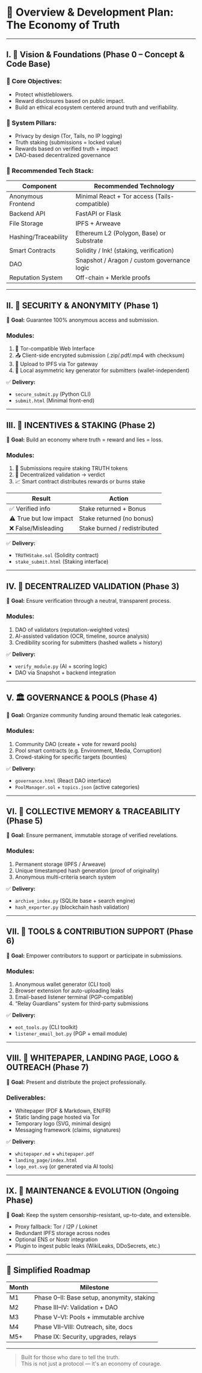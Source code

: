 # 🧠 Overview & Development Plan: **The Economy of Truth**

---

## I. 🎯 Vision & Foundations (Phase 0 – Concept & Code Base)

### 🔹 Core Objectives:

- Protect whistleblowers.
- Reward disclosures based on public impact.
- Build an ethical ecosystem centered around truth and verifiability.

### 🔹 System Pillars:

- Privacy by design (Tor, Tails, no IP logging)
- Truth staking (submissions = locked value)
- Rewards based on verified truth + impact
- DAO-based decentralized governance

### 🔹 Recommended Tech Stack:

| Component         | Recommended Technology                        |
|------------------|-----------------------------------------------|
| Anonymous Frontend | Minimal React + Tor access (Tails-compatible) |
| Backend API       | FastAPI or Flask                              |
| File Storage      | IPFS + Arweave                                |
| Hashing/Traceability | Ethereum L2 (Polygon, Base) or Substrate     |
| Smart Contracts   | Solidity / Ink! (staking, verification)       |
| DAO               | Snapshot / Aragon / custom governance logic   |
| Reputation System | Off-chain + Merkle proofs                     |

---

## II. 🔐 SECURITY & ANONYMITY (Phase 1)

🎯 **Goal:** Guarantee 100% anonymous access and submission.

### Modules:

1. 🧅 Tor-compatible Web Interface  
2. 📤 Client-side encrypted submission (.zip/.pdf/.mp4 with checksum)  
3. 💾 Upload to IPFS via Tor gateway  
4. 🔏 Local asymmetric key generator for submitters (wallet-independent)

✅ **Delivery:**  
- `secure_submit.py` (Python CLI)  
- `submit.html` (Minimal front-end)

---

## III. 💸 INCENTIVES & STAKING (Phase 2)

🎯 **Goal:** Build an economy where truth = reward and lies = loss.

### Modules:

1. 📎 Submissions require staking TRUTH tokens  
2. 🧪 Decentralized validation → verdict  
3. 📈 Smart contract distributes rewards or burns stake

| Result                | Action                     |
|-----------------------|----------------------------|
| ✅ Verified info       | Stake returned + Bonus     |
| ⚠️ True but low impact | Stake returned (no bonus)  |
| ❌ False/Misleading     | Stake burned / redistributed |

✅ **Delivery:**  
- `TRUTHStake.sol` (Solidity contract)  
- `stake_submit.html` (Staking interface)

---

## IV. 🧠 DECENTRALIZED VALIDATION (Phase 3)

🎯 **Goal:** Ensure verification through a neutral, transparent process.

### Modules:

1. DAO of validators (reputation-weighted votes)  
2. AI-assisted validation (OCR, timeline, source analysis)  
3. Credibility scoring for submitters (hashed wallets + history)

✅ **Delivery:**  
- `verify_module.py` (AI + scoring logic)  
- DAO via Snapshot + backend integration

---

## V. 🏛️ GOVERNANCE & POOLS (Phase 4)

🎯 **Goal:** Organize community funding around thematic leak categories.

### Modules:

1. Community DAO (create + vote for reward pools)  
2. Pool smart contracts (e.g. Environment, Media, Corruption)  
3. Crowd-staking for specific targets (bounties)

✅ **Delivery:**  
- `governance.html` (React DAO interface)  
- `PoolManager.sol` + `topics.json` (active categories)

---

## VI. 🧬 COLLECTIVE MEMORY & TRACEABILITY (Phase 5)

🎯 **Goal:** Ensure permanent, immutable storage of verified revelations.

### Modules:

1. Permanent storage (IPFS / Arweave)  
2. Unique timestamped hash generation (proof of originality)  
3. Anonymous multi-criteria search system

✅ **Delivery:**  
- `archive_index.py` (SQLite base + search engine)  
- `hash_exporter.py` (blockchain hash validation)

---

## VII. 🚀 TOOLS & CONTRIBUTION SUPPORT (Phase 6)

🎯 **Goal:** Empower contributors to support or participate in submissions.

### Modules:

1. Anonymous wallet generator (CLI tool)  
2. Browser extension for auto-uploading leaks  
3. Email-based listener terminal (PGP-compatible)  
4. “Relay Guardians” system for third-party submissions

✅ **Delivery:**  
- `eot_tools.py` (CLI toolkit)  
- `listener_email_bot.py` (PGP + email module)

---

## VIII. 🧾 WHITEPAPER, LANDING PAGE, LOGO & OUTREACH (Phase 7)

🎯 **Goal:** Present and distribute the project professionally.

### Deliverables:

- Whitepaper (PDF & Markdown, EN/FR)  
- Static landing page hosted via Tor  
- Temporary logo (SVG, minimal design)  
- Messaging framework (claims, signatures)

✅ **Delivery:**  
- `whitepaper.md` + `whitepaper.pdf`  
- `landing_page/index.html`  
- `logo_eot.svg` (or generated via AI tools)

---

## IX. 🔁 MAINTENANCE & EVOLUTION (Ongoing Phase)

🎯 **Goal:** Keep the system censorship-resistant, up-to-date, and extensible.

- Proxy fallback: Tor / I2P / Lokinet  
- Redundant IPFS storage across nodes  
- Optional ENS or Nostr integration  
- Plugin to ingest public leaks (WikiLeaks, DDoSecrets, etc.)

---

## 📅 Simplified Roadmap

| Month | Milestone                                |
|-------|------------------------------------------|
| M1    | Phase 0–II: Base setup, anonymity, staking |
| M2    | Phase III–IV: Validation + DAO            |
| M3    | Phase V–VI: Pools + immutable archive     |
| M4    | Phase VII–VIII: Outreach, site, docs      |
| M5+   | Phase IX: Security, upgrades, relays      |

---

> Built for those who dare to tell the truth.  
> This is not just a protocol — it's an economy of courage.
